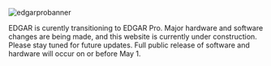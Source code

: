 ![edgarprobanner](https://user-images.githubusercontent.com/94485192/161430833-7deea60a-3684-428b-8375-67458365531f.png)

EDGAR is curently transitioning to EDGAR Pro. Major hardware and software changes are being made, and this website is currently under construction. Please stay tuned for future updates. Full public release of software and hardware will occur on or before May 1.

